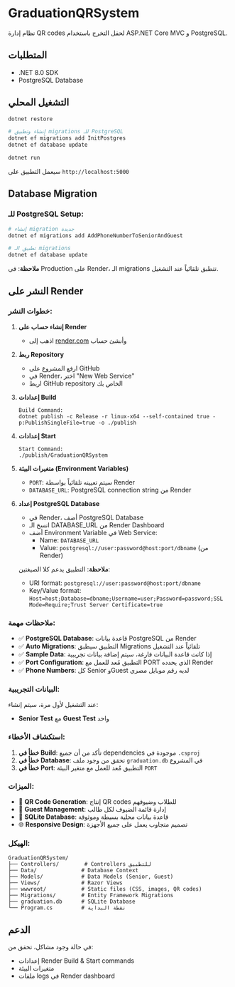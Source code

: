 # GraduationQRSystem

نظام إدارة QR codes لحفل التخرج باستخدام ASP.NET Core MVC و PostgreSQL.

## المتطلبات

- .NET 8.0 SDK
- PostgreSQL Database

## التشغيل المحلي

```bash
dotnet restore

# إنشاء وتطبيق migrations للـ PostgreSQL
dotnet ef migrations add InitPostgres
dotnet ef database update

dotnet run
```

سيعمل التطبيق على `http://localhost:5000`

## Database Migration

### للـ PostgreSQL Setup:
```bash
# إنشاء migration جديدة
dotnet ef migrations add AddPhoneNumberToSeniorAndGuest

# تطبيق الـ migrations
dotnet ef database update
```

**ملاحظة**: في Production على Render، الـ migrations تتطبق تلقائياً عند التشغيل.

## النشر على Render

### خطوات النشر:

1. **إنشاء حساب على Render**
   - اذهب إلى [render.com](https://render.com) وأنشئ حساب

2. **ربط Repository**
   - ارفع المشروع على GitHub
   - في Render، اختر "New Web Service"
   - اربط GitHub repository الخاص بك

3. **إعدادات Build**
   ```
   Build Command:
   dotnet publish -c Release -r linux-x64 --self-contained true -p:PublishSingleFile=true -o ./publish
   ```

4. **إعدادات Start**
   ```
   Start Command:
   ./publish/GraduationQRSystem
   ```

5. **متغيرات البيئة (Environment Variables)**
   - `PORT`: سيتم تعيينه تلقائياً بواسطة Render
   - `DATABASE_URL`: PostgreSQL connection string من Render
   
6. **إعداد PostgreSQL Database**
   - في Render، أضف PostgreSQL Database
   - انسخ الـ DATABASE_URL من Render Dashboard
   - أضف Environment Variable في Web Service:
     - Name: `DATABASE_URL`
     - Value: `postgresql://user:password@host:port/dbname` (من Render)
   
   **ملاحظة**: التطبيق يدعم كلا الصيغتين:
   - URI format: `postgresql://user:password@host:port/dbname`
   - Key/Value format: `Host=host;Database=dbname;Username=user;Password=password;SSL Mode=Require;Trust Server Certificate=true`

### ملاحظات مهمة:

- ✅ **PostgreSQL Database**: قاعدة بيانات PostgreSQL من Render
- ✅ **Auto Migrations**: التطبيق سيطبق Migrations تلقائياً عند التشغيل
- ✅ **Sample Data**: إذا كانت قاعدة البيانات فارغة، سيتم إضافة بيانات تجريبية
- ✅ **Port Configuration**: التطبيق مُعد للعمل مع PORT الذي يحدده Render
- ✅ **Phone Numbers**: كل Senior وGuest لديه رقم موبايل مصري

### البيانات التجريبية:

عند التشغيل لأول مرة، سيتم إنشاء:
- **Senior Test** مع **Guest Test** واحد

### استكشاف الأخطاء:

1. **خطأ في Build**: تأكد من أن جميع dependencies موجودة في `.csproj`
2. **خطأ في Database**: تحقق من وجود ملف `graduation.db` في المشروع
3. **خطأ في Port**: التطبيق مُعد للعمل مع متغير البيئة `PORT`

### الميزات:

- 📱 **QR Code Generation**: إنتاج QR codes للطلاب وضيوفهم
- 👥 **Guest Management**: إدارة قائمة الضيوف لكل طالب
- 💾 **SQLite Database**: قاعدة بيانات محلية بسيطة وموثوقة
- 🌐 **Responsive Design**: تصميم متجاوب يعمل على جميع الأجهزة

### الهيكل:

```
GraduationQRSystem/
├── Controllers/        # Controllers للتطبيق
├── Data/              # Database Context
├── Models/            # Data Models (Senior, Guest)
├── Views/             # Razor Views
├── wwwroot/           # Static files (CSS, images, QR codes)
├── Migrations/        # Entity Framework Migrations
├── graduation.db      # SQLite Database
└── Program.cs         # نقطة البداية
```

## الدعم

في حالة وجود مشاكل، تحقق من:
- إعدادات Render Build & Start commands
- متغيرات البيئة
- ملفات logs في Render dashboard